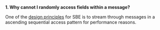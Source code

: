**1. Why cannot I randomly access fields within a message?**

One of the [design principles](wiki/Design-Principles) for SBE is to stream through messages in a ascending sequential access pattern for performance reasons.
